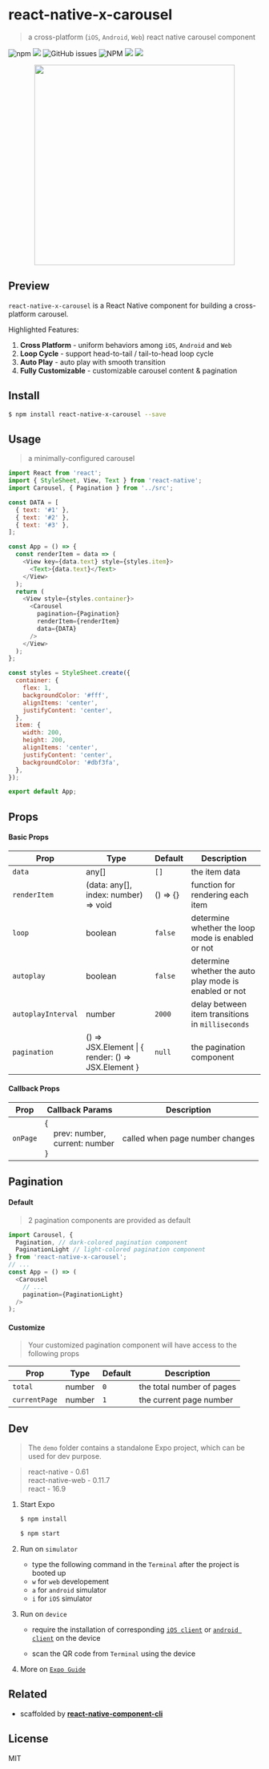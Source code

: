 # react-native-x-carousel
> a cross-platform (`iOS`, `Android`, `Web`) react native carousel component
  

![npm](https://img.shields.io/npm/v/react-native-x-carousel.svg?style=flat-square) ![](https://img.shields.io/travis/yuanfux/react-native-x-carousel/master.svg?style=flat-square) ![GitHub issues](https://img.shields.io/github/issues/yuanfux/react-native-x-carousel.svg?style=flat-square) ![NPM](https://img.shields.io/npm/l/react-native-hsv-color-picker.svg?style=flat-square) ![](https://img.shields.io/badge/PRs-welcome-brightgreen.svg?style=flat-square) ![](https://img.shields.io/maintenance/yes/2020.svg?style=flat-square)



<p align="center">

<img  width="400"  src="https://user-images.githubusercontent.com/6414178/74084331-090d0c80-4aa9-11ea-90d6-c7b74e86b75d.gif">

</p>



## Preview
`react-native-x-carousel` is a React Native component for building a cross-platform carousel.

Highlighted Features:

1. **Cross Platform** - uniform behaviors among `iOS`, `Android` and `Web`
2. **Loop Cycle** - support head-to-tail / tail-to-head loop cycle
4. **Auto Play** - auto play with smooth transition
5. **Fully Customizable** - customizable carousel content & pagination

## Install
```bash
$ npm install react-native-x-carousel --save
```

## Usage
> a minimally-configured carousel
```js
import React from 'react';
import { StyleSheet, View, Text } from 'react-native';
import Carousel, { Pagination } from '../src';

const DATA = [
  { text: '#1' },
  { text: '#2' },
  { text: '#3' },
];

const App = () => {
  const renderItem = data => (
    <View key={data.text} style={styles.item}>
      <Text>{data.text}</Text>
    </View>
  );
  return (
    <View style={styles.container}>
      <Carousel
        pagination={Pagination}
        renderItem={renderItem}
        data={DATA}
      />
    </View>
  );
};

const styles = StyleSheet.create({
  container: {
    flex: 1,
    backgroundColor: '#fff',
    alignItems: 'center',
    justifyContent: 'center',
  },
  item: {
    width: 200,
    height: 200,
    alignItems: 'center',
    justifyContent: 'center',
    backgroundColor: '#dbf3fa',
  },
});

export default App;
```

## Props
#### Basic Props
| Prop | Type | Default | Description |
|--|--|--| -- |
| `data` | any[]  | `[]` |  the item data  |
| `renderItem` | (data: any[], index: number) => void  | () => {} | function for rendering each item  |
| `loop` | boolean  | `false` | determine whether the loop mode is enabled or not |
| `autoplay` | boolean  | `false` | determine whether the auto play mode is enabled or not |
| `autoplayInterval` | number  | `2000` | delay between item transitions in `milliseconds`  |
| `pagination` | () => JSX.Element &#124; { render: () => JSX.Element } | `null` | the pagination component  |

#### Callback Props
| Prop | Callback Params | Description |
|--|--| -- |
| `onPage` | {<br>&nbsp;&nbsp;&nbsp;&nbsp;prev: number,<br>&nbsp;&nbsp;&nbsp;&nbsp;current: number<br>} | called when page number changes |

## Pagination
#### Default
> 2 pagination components are provided as default
```js
import Carousel, {
  Pagination, // dark-colored pagination component
  PaginationLight // light-colored pagination component
} from 'react-native-x-carousel';
// ...
const App = () => (
  <Carousel
    // ...
    pagination={PaginationLight}
  />
);
```

#### Customize
> Your customized pagination component will have access to the following props

| Prop | Type | Default | Description |
|--|--|--| -- |
| `total` | number  | `0` |  the total number of pages  |
| `currentPage` | number  | `1` |  the current page number  |

## Dev
> The `demo` folder contains a standalone Expo project, which can be used for dev purpose.

> react-native - 0.61 <br  />
> react-native-web - 0.11.7 <br />
> react - 16.9

1. Start Expo
	```bash
	$ npm install

	$ npm start
	```

2. Run on `simulator`
	- type the following command in the `Terminal` after the project is booted up
	- `w` for `web` developement
	- `a` for `android` simulator
	- `i` for `iOS` simulator

3. Run on `device`
	- require the installation of corresponding [`iOS client`](https://itunes.apple.com/app/apple-store/id982107779) or [`android client`](https://play.google.com/store/apps/details?id=host.exp.exponent&referrer=www) on the device

	- scan the QR code from `Terminal` using the device

4. More on [`Expo Guide`](https://docs.expo.io/versions/v36.0.0/)

## Related
- scaffolded by [**react-native-component-cli**](https://github.com/yuanfux/react-native-component-cli) 

## License
MIT
